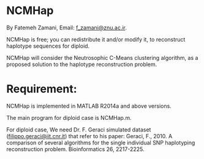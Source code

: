 # NCMHap
By Fatemeh Zamani, Email: f_zamani@znu.ac.ir.

NCMHap is free; you can redistribute it and/or modify it, to reconstruct haplotype sequences for diploid.

NCMHap will consider the Neutrosophic C-Means clustering algorithm, as a proposed solution to the haplotype reconstruction problem.

# Requirement:

NCMHap is implemented in MATLAB R2014a and above versions.

The main program for diploid case is NCMHap.m.

For diploid case, We need Dr. F. Geraci simulated dataset (filippo.geraci@iit.cnr.it) that refer to his paper: Geraci, F., 2010. A comparison of several algorithms for the single individual SNP haplotyping reconstruction problem. Bioinformatics 26, 2217-2225.


